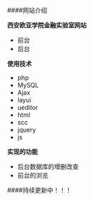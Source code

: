 ####网站介绍

**西安欧亚学院金融实验室网站**

* 前台
* 后台

**使用技术**

* php
* MySQL
* Ajax
* layui
* ueditor
* html
* scc
* jquery
* js

**实现的功能**

* 后台数据库的增删改查
* 前台的浏览

####持续更新中！！！